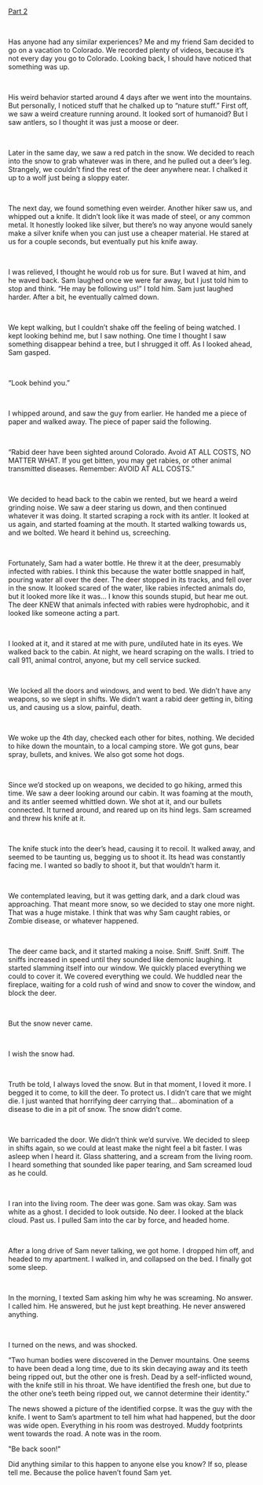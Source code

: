 [Part 2](https://www.reddit.com/r/nosleep/comments/xeeat8/i_shouldnt_have_returned_to_the_colorado_mountains/)

&#x200B;

Has anyone had any similar experiences? Me and my friend Sam decided to go on a vacation to Colorado. We recorded plenty of videos, because it’s not every day you go to Colorado. Looking back, I should have noticed that something was up.

&#x200B;

His weird behavior started around 4 days after we went into the mountains.  But personally, I noticed stuff that he chalked up to “nature stuff.” First off, we saw a weird creature running around. It looked sort of humanoid? But I saw antlers, so I thought it was just a moose or deer.

&#x200B;

Later in the same day, we saw a red patch in the snow. We decided to reach into the snow to grab whatever was in there, and he pulled out a deer’s leg. Strangely, we couldn’t find the rest of the deer anywhere near. I chalked it up to a wolf just being a sloppy eater.

&#x200B;

The next day, we found something even weirder. Another hiker saw us, and whipped out a knife. It didn’t look like it was made of steel, or any common metal. It honestly looked like silver, but there’s no way anyone would sanely make a silver knife when you can just use a cheaper material. He stared at us for a couple seconds, but eventually put his knife away.

&#x200B;

I was relieved, I thought he would rob us for sure. But I waved at him, and he waved back. Sam laughed once we were far away, but I just told him to stop and think. “He may be following us!” I told him. Sam just laughed harder. After a bit, he eventually calmed down.

&#x200B;

We kept walking, but I couldn’t shake off the feeling of being watched. I kept looking behind me, but I saw nothing. One time I thought I saw something disappear behind a tree, but I shrugged it off. As I looked ahead, Sam gasped.

&#x200B;

“Look behind you.”

&#x200B;

I whipped around, and saw the guy from earlier. He handed me a piece of paper and walked away. The piece of paper said the following.

&#x200B;

“Rabid deer have been sighted around Colorado. Avoid AT ALL COSTS, NO MATTER WHAT. If you get bitten, you may get rabies, or other animal transmitted diseases. Remember: AVOID AT ALL COSTS.”

&#x200B;

We decided to head back to the cabin we rented, but we heard a weird grinding noise. We saw a deer staring us down, and then continued whatever it was doing. It started scraping a rock with its antler. It looked at us again, and started foaming at the mouth. It started walking towards us, and we bolted. We heard it behind us, screeching.

&#x200B;

Fortunately, Sam had a water bottle. He threw it at the deer, presumably infected with rabies. I think this because the water bottle snapped in half, pouring water all over the deer. The deer stopped in its tracks, and fell over in the snow. It looked scared of the water, like rabies infected animals do, but it looked more like it was… I know this sounds stupid, but hear me out. The deer KNEW that animals infected with rabies were hydrophobic, and it looked like someone acting a part.

&#x200B;

I looked at it, and it stared at me with pure, undiluted hate in its eyes. We walked back to the cabin. At night, we heard scraping on the walls. I tried to call 911, animal control, anyone, but my cell service sucked.

&#x200B;

We locked all the doors and windows, and went to bed. We didn’t have any weapons, so we slept in shifts. We didn’t want a rabid deer getting in, biting us, and causing us a slow, painful, death.

&#x200B;

We woke up the 4th day, checked each other for bites, nothing. We decided to hike down the mountain, to a local camping store. We got guns, bear spray, bullets, and knives. We also got some hot dogs.

&#x200B;

Since we’d stocked up on weapons, we decided to go hiking, armed this time. We saw a deer looking around our cabin. It was foaming at the mouth, and its antler seemed whittled down. We shot at it, and our bullets connected. It turned around, and reared up on its hind legs. Sam screamed and threw his knife at it.

&#x200B;

The knife stuck into the deer’s head, causing it to recoil. It walked away, and seemed to be taunting us, begging us to shoot it. Its head was constantly facing me. I wanted so badly to shoot it, but that wouldn’t harm it.

&#x200B;

We contemplated leaving, but it was getting dark, and a dark cloud was approaching. That meant more snow, so we decided to stay one more night. That was a huge mistake. I think that was why Sam caught rabies, or Zombie disease, or whatever happened.

&#x200B;

The deer came back, and it started making a noise. Sniff. Sniff. Sniff. The sniffs increased in speed until they sounded like demonic laughing. It started slamming itself into our window. We quickly placed everything we could to cover it. We covered everything we could. We huddled near the fireplace, waiting for a cold rush of wind and snow to cover the window, and block the deer.

&#x200B;

But the snow never came.

&#x200B;

I wish the snow had.

&#x200B;

Truth be told, I always loved the snow. But in that moment, I loved it more. I begged it to come, to kill the deer. To protect us. I didn’t care that we might die. I just wanted that horrifying deer carrying that… abomination of a disease to die in a pit of snow. The snow didn’t come.

&#x200B;

We barricaded the door. We didn’t think we’d survive. We decided to sleep in shifts again, so we could at least make the night feel a bit faster. I was asleep when I heard it. Glass shattering, and a scream from the living room. I heard something that sounded like paper tearing, and Sam screamed loud as he could.

&#x200B;

I ran into the living room. The deer was gone. Sam was okay. Sam was white as a ghost. I decided to look outside. No deer. I looked at the black cloud. Past us. I pulled Sam into the car by force, and headed home.

&#x200B;

After a long drive of Sam never talking, we got home. I dropped him off, and headed to my apartment. I walked in, and collapsed on the bed. I finally got some sleep.

&#x200B;

In the morning, I texted Sam asking him why he was screaming. No answer. I called him. He answered, but he just kept breathing. He never answered anything.

&#x200B;

I turned on the news, and was shocked.

“Two human bodies were discovered in the Denver mountains. One seems to have been dead a long time, due to its skin decaying away and its teeth being ripped out, but the other one is fresh. Dead by a self-inflicted wound, with the knife still in his throat. We have identified the fresh one, but due to the other one’s teeth being ripped out, we cannot determine their identity.”

The news showed a picture of the identified corpse. It was the guy with the knife. I went to Sam’s apartment to tell him what had happened, but the door was wide open. Everything in his room was destroyed. Muddy footprints went towards the road. A note was in the room.

"Be back soon!"

Did anything similar to this happen to anyone else you know? If so, please tell me. Because the police haven’t found Sam yet.